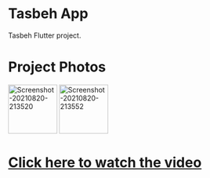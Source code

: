 # Tasbeh App

Tasbeh Flutter project.

# Project Photos
<a href="https://ibb.co/qDXNVKn"><img src="https://i.ibb.co/3TGpQ2s/Screenshot-20210820-213520.jpg" alt="Screenshot-20210820-213520" border="0" width="100"></a>
<a href="https://ibb.co/5Mwprz6"><img src="https://i.ibb.co/vwRy3rH/Screenshot-20210820-213552.jpg" alt="Screenshot-20210820-213552" border="0" width="100"></a>

# [Click here to watch the video](https://youtu.be/Y7lrJs5l_so)
